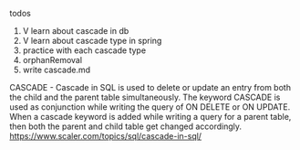 todos

1. V learn about cascade in db
2. V learn about cascade type in spring
3. practice with each cascade type
4. orphanRemoval
5. write cascade.md

CASCADE - Cascade in SQL is used to delete or update an entry from both the child and the parent table simultaneously.
The keyword CASCADE is used as conjunction while writing the query of ON DELETE or ON UPDATE. When a cascade keyword 
is added while writing a query for a parent table, then both the parent and child table get changed accordingly.
https://www.scaler.com/topics/sql/cascade-in-sql/

